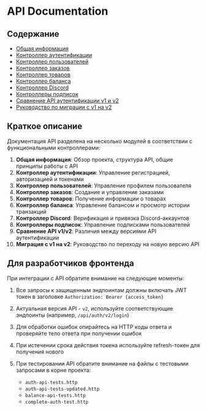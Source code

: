 # API Documentation

## Содержание
- [Общая информация](general-info.md)
- [Контроллер аутентификации](auth-controller.md)
- [Контроллер пользователей](user-controller.md)
- [Контроллер заказов](order-controller.md)
- [Контроллер товаров](product-controller.md)
- [Контроллер баланса](balance-controller.md)
- [Контроллер Discord](discord-controller.md)
- [Контроллеры подписок](subscription-controller.md)
- [Сравнение API аутентификации v1 и v2](auth-comparison.md)
- [Руководство по миграции с v1 на v2](auth-migration.md)

## Краткое описание

Документация API разделена на несколько модулей в соответствии с функциональными контроллерами:

1. **Общая информация**: Обзор проекта, структура API, общие принципы работы с API
2. **Контроллер аутентификации**: Управление регистрацией, авторизацией и токенами
3. **Контроллер пользователей**: Управление профилем пользователя
4. **Контроллер заказов**: Создание и управление заказами
5. **Контроллер товаров**: Получение информации о товарах
6. **Контроллер баланса**: Управление балансом и просмотр истории транзакций
7. **Контроллер Discord**: Верификация и привязка Discord-аккаунтов
8. **Контроллеры подписок**: Управление подписками пользователей
9. **Сравнение API v1/v2**: Различия между версиями API аутентификации
10. **Миграция с v1 на v2**: Руководство по переходу на новую версию API

## Для разработчиков фронтенда

При интеграции с API обратите внимание на следующие моменты:

1. Все запросы к защищенным эндпоинтам должны включать JWT токен в заголовке
   `Authorization: Bearer {access_token}`

2. Актуальная версия API - `v2`, используйте соответствующие эндпоинты (например, `/api/auth/v2/login`)

3. Для обработки ошибок опирайтесь на HTTP коды ответа и проверяйте тело ответа при получении ошибок

4. При истечении срока действия токена используйте refresh-токен для получения нового

5. При тестировании API обратите внимание на файлы с тестовыми запросами в корне проекта:
   - `auth-api-tests.http`
   - `auth-api-tests-updated.http`
   - `balance-api-tests.http`
   - `complete-auth-test.http` 